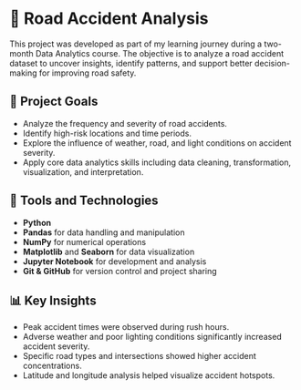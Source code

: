 # 🚗 Road Accident Analysis

This project was developed as part of my learning journey during a two-month Data Analytics course. The objective is to analyze a road accident dataset to uncover insights, identify patterns, and support better decision-making for improving road safety.

## 📌 Project Goals

- Analyze the frequency and severity of road accidents.
- Identify high-risk locations and time periods.
- Explore the influence of weather, road, and light conditions on accident severity.
- Apply core data analytics skills including data cleaning, transformation, visualization, and interpretation.

## 🧰 Tools and Technologies

- **Python**
- **Pandas** for data handling and manipulation
- **NumPy** for numerical operations
- **Matplotlib** and **Seaborn** for data visualization
- **Jupyter Notebook** for development and analysis
- **Git & GitHub** for version control and project sharing

## 📊 Key Insights

- Peak accident times were observed during rush hours.
- Adverse weather and poor lighting conditions significantly increased accident severity.
- Specific road types and intersections showed higher accident concentrations.
- Latitude and longitude analysis helped visualize accident hotspots. 

